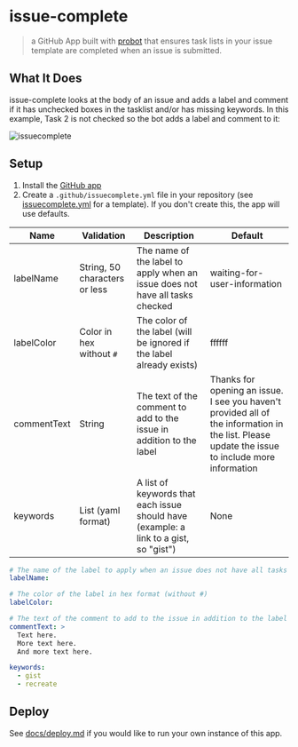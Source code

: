 # issue-complete

> a GitHub App built with [probot](https://github.com/probot/probot) that ensures task lists in your issue template are completed when an issue is submitted.

## What It Does

issue-complete looks at the body of an issue and adds a label and comment if it has unchecked boxes in the tasklist and/or has missing keywords. In this example, Task 2 is not checked so the bot adds a label and comment to it:

![issuecomplete](https://user-images.githubusercontent.com/8315038/37742479-cc18daaa-2d33-11e8-886e-6de63df96edd.png)

## Setup

1. Install the [GitHub app](https://github.com/apps/issue-complete)
2. Create a `.github/issuecomplete.yml` file in your repository (see [issuecomplete.yml](issuecomplete.yml) for a template). If you don't create this, the app will use defaults.

| Name | Validation | Description | Default |
| --- | --- | --- | --- |
| labelName | String, 50 characters or less | The name of the label to apply when an issue does not have all tasks checked | waiting-for-user-information |
| labelColor | Color in hex without `#` | The color of the label (will be ignored if the label already exists) | ffffff |
| commentText | String | The text of the comment to add to the issue in addition to the label | Thanks for opening an issue. I see you haven't provided all of the information in the list. Please update the issue to include more information |
| keywords | List (yaml format) | A list of keywords that each issue should have (example: a link to a gist, so "gist") | None |

```yaml
# The name of the label to apply when an issue does not have all tasks checked
labelName:

# The color of the label in hex format (without #)
labelColor:

# The text of the comment to add to the issue in addition to the label
commentText: >
  Text here.
  More text here.
  And more text here.

keywords:
  - gist
  - recreate
```

## Deploy

See [docs/deploy.md](docs/deploy.md) if you would like to run your own instance of this app.

